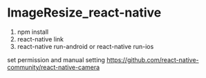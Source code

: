 # ImageResize_react-native

1. npm install
2. react-native link
3. react-native run-android or react-native run-ios

set permission and manual setting
https://github.com/react-native-community/react-native-camera
